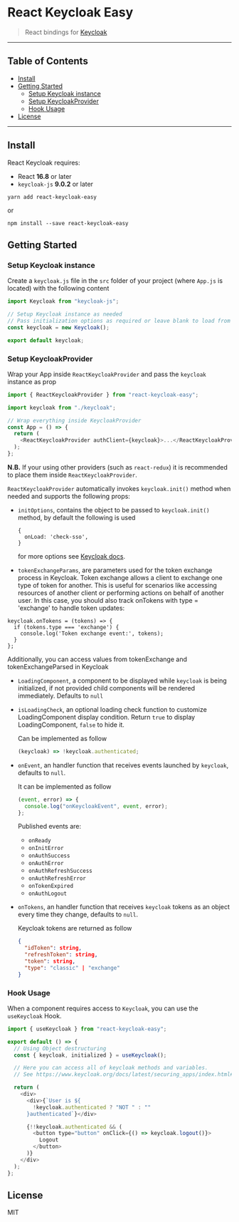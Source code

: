 # React Keycloak Easy <!-- omit in toc -->

> React bindings for [Keycloak](https://www.keycloak.org/)

---

## Table of Contents <!-- omit in toc -->

- [Install](#install)
- [Getting Started](#getting-started)
  - [Setup Keycloak instance](#setup-keycloak-instance)
  - [Setup KeycloakProvider](#setup-keycloakprovider)
  - [Hook Usage](#hook-usage)
- [License](#license)

---

## Install

React Keycloak requires:

- React **16.8** or later
- `keycloak-js` **9.0.2** or later

```shell
yarn add react-keycloak-easy
```

or

```shell
npm install --save react-keycloak-easy
```

## Getting Started

### Setup Keycloak instance

Create a `keycloak.js` file in the `src` folder of your project (where `App.js` is located) with the following content

```js
import Keycloak from "keycloak-js";

// Setup Keycloak instance as needed
// Pass initialization options as required or leave blank to load from 'keycloak.json'
const keycloak = new Keycloak();

export default keycloak;
```

### Setup KeycloakProvider

Wrap your App inside `ReactKeycloakProvider` and pass the `keycloak` instance as prop

```js
import { ReactKeycloakProvider } from "react-keycloak-easy";

import keycloak from "./keycloak";

// Wrap everything inside KeycloakProvider
const App = () => {
  return (
    <ReactKeycloakProvider authClient={keycloak}>...</ReactKeycloakProvider>
  );
};
```

**N.B.** If your using other providers (such as `react-redux`) it is recommended to place them inside `ReactKeycloakProvider`.

`ReactKeycloakProvider` automatically invokes `keycloak.init()` method when needed and supports the following props:

- `initOptions`, contains the object to be passed to `keycloak.init()` method, by default the following is used

      {
        onLoad: 'check-sso',
      }

  for more options see [Keycloak docs](https://www.keycloak.org/docs/latest/securing_apps/index.html#init-options).

- `tokenExchangeParams`, are parameters used for the token exchange process in Keycloak. Token exchange allows a client to exchange one type of token for another. This is useful for scenarios like accessing resources of another client or performing actions on behalf of another user.
  In this case, you should also track onTokens with type = 'exchange' to handle token updates:

```
keycloak.onTokens = (tokens) => {
  if (tokens.type === 'exchange') {
    console.log('Token exchange event:', tokens);
  }
};
```

Additionally, you can access values from tokenExchange and tokenExchangeParsed in Keycloak

- `LoadingComponent`, a component to be displayed while `keycloak` is being initialized, if not provided child components will be rendered immediately. Defaults to `null`

- `isLoadingCheck`, an optional loading check function to customize LoadingComponent display condition. Return `true` to display LoadingComponent, `false` to hide it.

  Can be implemented as follow

  ```js
  (keycloak) => !keycloak.authenticated;
  ```

- `onEvent`, an handler function that receives events launched by `keycloak`, defaults to `null`.

  It can be implemented as follow

  ```js
  (event, error) => {
    console.log("onKeycloakEvent", event, error);
  };
  ```

  Published events are:

  - `onReady`
  - `onInitError`
  - `onAuthSuccess`
  - `onAuthError`
  - `onAuthRefreshSuccess`
  - `onAuthRefreshError`
  - `onTokenExpired`
  - `onAuthLogout`

- `onTokens`, an handler function that receives `keycloak` tokens as an object every time they change, defaults to `null`.

  Keycloak tokens are returned as follow

  ```json
  {
    "idToken": string,
    "refreshToken": string,
    "token": string,
    "type": "classic" | "exchange"
  }
  ```

### Hook Usage

When a component requires access to `Keycloak`, you can use the `useKeycloak` Hook.

```js
import { useKeycloak } from "react-keycloak-easy";

export default () => {
  // Using Object destructuring
  const { keycloak, initialized } = useKeycloak();

  // Here you can access all of keycloak methods and variables.
  // See https://www.keycloak.org/docs/latest/securing_apps/index.html#javascript-adapter-reference

  return (
    <div>
      <div>{`User is ${
        !keycloak.authenticated ? "NOT " : ""
      }authenticated`}</div>

      {!!keycloak.authenticated && (
        <button type="button" onClick={() => keycloak.logout()}>
          Logout
        </button>
      )}
    </div>
  );
};
```

## License

MIT
